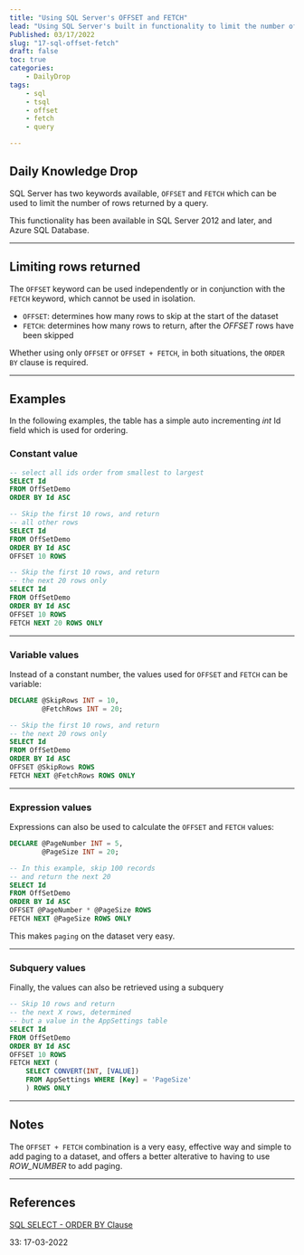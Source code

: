 ```yaml
---
title: "Using SQL Server's OFFSET and FETCH"
lead: "Using SQL Server's built in functionality to limit the number of rows returned"
Published: 03/17/2022
slug: "17-sql-offset-fetch"
draft: false
toc: true
categories:
    - DailyDrop
tags:
    - sql
    - tsql
    - offset
    - fetch
    - query

---
```


## Daily Knowledge Drop

SQL Server has two keywords available, `OFFSET` and `FETCH` which can be used to limit the number of rows returned by a query.

This functionality has been available in SQL Server 2012 and later, and Azure SQL Database. 

---

## Limiting rows returned

The `OFFSET` keyword can be used independently or in conjunction with the `FETCH` keyword, which cannot be used in isolation.

- `OFFSET`: determines how many rows to skip at the start of the dataset
- `FETCH`: determines how many rows to return, after the _OFFSET_ rows have been skipped

Whether using only `OFFSET` or `OFFSET + FETCH`, in both situations, the `ORDER BY` clause is required.

---

## Examples

In the following examples, the table has a simple auto incrementing _int_ Id field which is used for ordering.

### Constant value

``` sql
-- select all ids order from smallest to largest
SELECT Id 
FROM OffSetDemo
ORDER BY Id ASC

-- Skip the first 10 rows, and return
-- all other rows
SELECT Id 
FROM OffSetDemo
ORDER BY Id ASC
OFFSET 10 ROWS

-- Skip the first 10 rows, and return
-- the next 20 rows only
SELECT Id 
FROM OffSetDemo
ORDER BY Id ASC
OFFSET 10 ROWS
FETCH NEXT 20 ROWS ONLY
```

---

### Variable values

Instead of a constant number, the values used for `OFFSET` and `FETCH` can be variable:

``` sql
DECLARE @SkipRows INT = 10,
        @FetchRows INT = 20; 

-- Skip the first 10 rows, and return
-- the next 20 rows only
SELECT Id 
FROM OffSetDemo
ORDER BY Id ASC
OFFSET @SkipRows ROWS
FETCH NEXT @FetchRows ROWS ONLY
```

---

### Expression values

Expressions can also be used to calculate the `OFFSET` and `FETCH` values:

``` sql
DECLARE @PageNumber INT = 5,
        @PageSize INT = 20; 

-- In this example, skip 100 records
-- and return the next 20
SELECT Id 
FROM OffSetDemo
ORDER BY Id ASC
OFFSET @PageNumber * @PageSize ROWS
FETCH NEXT @PageSize ROWS ONLY
```

This makes `paging` on the dataset very easy.

---

### Subquery values

Finally, the values can also be retrieved using a subquery

``` sql
-- Skip 10 rows and return 
-- the next X rows, determined
-- but a value in the AppSettings table
SELECT Id 
FROM OffSetDemo
ORDER BY Id ASC
OFFSET 10 ROWS
FETCH NEXT (
	SELECT CONVERT(INT, [VALUE]) 
	FROM AppSettings WHERE [Key] = 'PageSize'
	) ROWS ONLY
```

---

## Notes

The `OFFSET + FETCH` combination is a very easy, effective way and simple to add paging to a dataset, and offers a better alterative to having to use _ROW\_NUMBER_ to add paging.

---

## References
[SQL SELECT - ORDER BY Clause](https://docs.microsoft.com/en-us/sql/t-sql/queries/select-order-by-clause-transact-sql?view=sql-server-ver15)  

<?# DailyDrop ?>33: 17-03-2022<?#/ DailyDrop ?>
